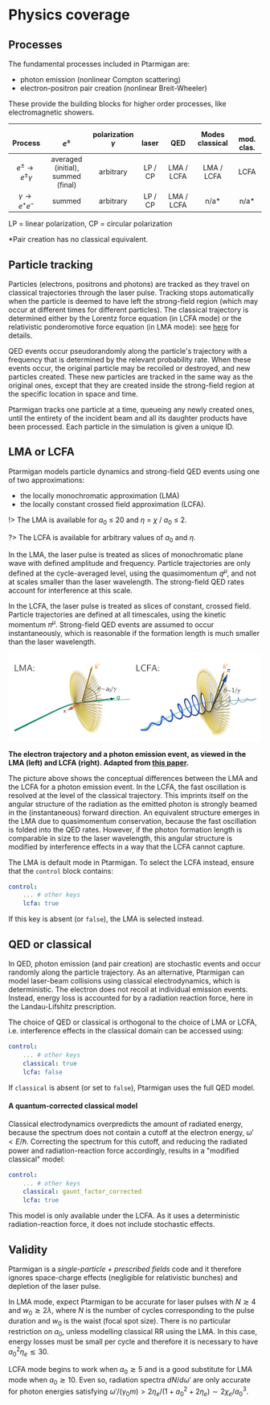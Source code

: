 # Physics coverage

## Processes

The fundamental processes included in Ptarmigan are:

* photon emission (nonlinear Compton scattering)
* electron-positron pair creation (nonlinear Breit-Wheeler)

These provide the building blocks for higher order processes, like electromagnetic showers.

| <br>Process |<br>$e^\pm$ | polarization<br>$\gamma$ | <br>laser | <br>QED | Modes<br>classical | <br>mod. clas. |
| :-: | :-: | :-: | :-: | :-: | :-: | :-: |
| $e^\pm \to e^\pm \gamma$ | averaged (initial),<br>summed (final) | arbitrary | LP / CP | LMA / LCFA | LMA / LCFA | LCFA |
| $\gamma \to e^+ e^-$ | summed | arbitrary | LP / CP | LMA / LCFA | n/a* | n/a* |

LP = linear polarization, CP = circular polarization

*Pair creation has no classical equivalent.

## Particle tracking

Particles (electrons, positrons and photons) are tracked as they travel on classical trajectories through the laser pulse.
Tracking stops automatically when the particle is deemed to have left the strong-field region (which may occur at different times for different particles).
The classical trajectory is determined either by the Lorentz force equation (in LCFA mode) or the relativistic ponderomotive force equation (in LMA mode): see [here](#lma-or-lcfa) for details.

QED events occur pseudorandomly along the particle's trajectory with a frequency that is determined by the relevant probability rate.
When these events occur, the original particle may be recoiled or destroyed, and new particles created.
These new particles are tracked in the same way as the original ones, except that they are created inside the strong-field region at the specific location in space and time.

Ptarmigan tracks one particle at a time, queueing any newly created ones, until the entirety of the incident beam and all its daughter products have been processed.
Each particle in the simulation is given a unique ID.


## LMA or LCFA

Ptarmigan models particle dynamics and strong-field QED events using one of two approximations:

* the locally monochromatic approximation (LMA)
* the locally constant crossed field approximation (LCFA).

!> The LMA is available for *a*<sub>0</sub> ≤ 20 and *η* = *χ* / *a*<sub>0</sub> ≤ 2.

?> The LCFA is available for arbitrary values of *a*<sub>0</sub> and *η*.

In the LMA, the laser pulse is treated as slices of monochromatic plane wave with defined amplitude and frequency.
Particle trajectories are only defined at the cycle-averaged level, using the quasimomentum $q^\mu$, and not at scales smaller than the laser wavelength.
The strong-field QED rates account for interference at this scale.

In the LCFA, the laser pulse is treated as slices of constant, crossed field.
Particle trajectories are defined at all timescales, using the kinetic momentum $\pi^\mu$.
Strong-field QED events are assumed to occur instantaneously, which is reasonable if the formation length is much smaller than the laser wavelength.

<p align="center">
  <img src="img/lma_lcfa.png" alt="The electron trajectory and a photon emission event, as viewed in the LMA (left) and LCFA (right).">
  <figcaption align="left"><b>The electron trajectory and a photon emission event, as viewed in the LMA (left) and LCFA (right). Adapted from <a href="https://doi.org/10.1088/1367-2630/ac1bf6">this paper</a>.</b></figcaption>
</p>

The picture above shows the conceptual differences between the LMA and the LCFA for a photon emission event.
In the LCFA, the fast oscillation is resolved at the level of the classical trajectory.
This imprints itself on the angular structure of the radiation as the emitted photon is strongly beamed in the (instantaneous) forward direction.
An equivalent structure emerges in the LMA due to quasimomentum conservation, because the fast oscillation is folded into the QED rates.
However, if the photon formation length is comparable in size to the laser wavelength, this angular structure is modified by interference effects in a way that the LCFA cannot capture.

The LMA is default mode in Ptarmigan.
To select the LCFA instead, ensure that the `control` block contains:

```yaml
control:
    ... # other keys
    lcfa: true
```

If this key is absent (or `false`), the LMA is selected instead.

## QED or classical

In QED, photon emission (and pair creation) are stochastic events and occur randomly along the particle trajectory.
As an alternative, Ptarmigan can model laser-beam collisions using classical electrodynamics, which is deterministic.
The electron does not recoil at individual emission events.
Instead, energy loss is accounted for by a radiation reaction force, here in the Landau-Lifshitz prescription.

The choice of QED or classical is orthogonal to the choice of LMA or LCFA, i.e. interference effects in the classical domain can be accessed using:

```yaml
control:
    ... # other keys
    classical: true
    lcfa: false
```

If `classical` is absent (or set to `false`), Ptarmigan uses the full QED model.

#### A quantum-corrected classical model

Classical electrodynamics overpredicts the amount of radiated energy, because the spectrum does not contain a cutoff at the electron energy, $\omega' < E / \hbar$.
Correcting the spectrum for this cutoff, and reducing the radiated power and radiation-reaction force accordingly, results in a "modified classical" model:

```yaml
control:
    ... # other keys
    classical: gaunt_factor_corrected
    lcfa: true
```

This model is only available under the LCFA.
As it uses a deterministic radiation-reaction force, it does not include stochastic effects.

## Validity

Ptarmigan is a *single-particle + prescribed fields* code and it therefore ignores space-charge effects (negligible for relativistic bunches) and depletion of the laser pulse.

In LMA mode, expect Ptarmigan to be accurate for laser pulses with $N \gtrsim 4$ and $w_0 \gtrsim 2 \lambda$, where $N$ is the number of cycles corresponding to the pulse duration and $w_0$ is the waist (focal spot size).
There is no particular restriction on $a_0$, unless modelling classical RR using the LMA.
In this case, energy losses must be small per cycle and therefore it is necessary to have $a_0^2 \eta_e \lesssim 30$.

LCFA mode begins to work when $a_0 \gtrsim 5$ and is a good substitute for LMA mode when $a_0 \gtrsim 10$.
Even so, radiation spectra $dN/d\omega'$ are only accurate for photon energies satisfying $\omega' / (\gamma_0 m) > 2 \eta_e / (1 + a_0^2 + 2 \eta_e) \sim 2 \chi_e / a_0^3$.
